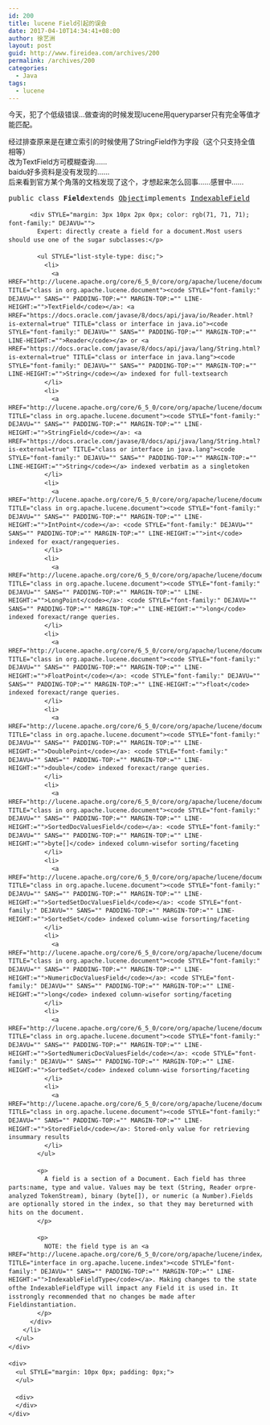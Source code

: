 ```yaml
---
id: 200
title: lucene Field引起的误会
date: 2017-04-10T14:34:41+08:00
author: 徐艺洲
layout: post
guid: http://www.fireidea.com/archives/200
permalink: /archives/200
categories:
  - Java
tags:
  - lucene
---
```

<div id="sina_keyword_ad_area2" class="articalContent   newfont_family">
  今天，犯了个低级错误…做查询的时候发现lucene用queryparser只有完全等值才能匹配。</p> 
  
  <div>
  </div>
  
  <div>
    经过排查原来是在建立索引的时候使用了StringField作为字段（这个只支持全值相等）
  </div>
  
  <div>
  </div>
  
  <div>
    改为TextField方可模糊查询……
  </div>
  
  <div>
  </div>
  
  <div>
    baidu好多资料是没有发现的……
  </div>
  
  <div>
  </div>
  
  <div>
    后来看到官方某个角落的文档发现了这个，才想起来怎么回事……感冒中……
  </div>
  
  <div>
  </div>
  
  <div>
    <div>
      <ul STYLE="margin: 10px 0px; padding: 0px;">
        <li STYLE="list-style: none; margin-bottom: 15px; line-height: 1.4;">
          <pre STYLE="font-family:" DEJAVU="" SANS="" MARGIN-TOP:="">public class <span STYLE="font-weight: bold;">Field</span>extends <a HREF="https://docs.oracle.com/javase/8/docs/api/java/lang/Object.html?is-external=true" TITLE="class or interface in java.lang">Object</a>implements <a HREF="http://lucene.apache.org/core/6_5_0/core/org/apache/lucene/index/IndexableField.html" TITLE="interface in org.apache.lucene.index">IndexableField</a></pre>
          
          <div STYLE="margin: 3px 10px 2px 0px; color: rgb(71, 71, 71); font-family:" DEJAVU="">
            Expert: directly create a field for a document.Most users should use one of the sugar subclasses:</p> 
            
            <ul STYLE="list-style-type: disc;">
              <li>
                <a HREF="http://lucene.apache.org/core/6_5_0/core/org/apache/lucene/document/TextField.html" TITLE="class in org.apache.lucene.document"><code STYLE="font-family:" DEJAVU="" SANS="" PADDING-TOP:="" MARGIN-TOP:="" LINE-HEIGHT:="">TextField</code></a>: <a HREF="https://docs.oracle.com/javase/8/docs/api/java/io/Reader.html?is-external=true" TITLE="class or interface in java.io"><code STYLE="font-family:" DEJAVU="" SANS="" PADDING-TOP:="" MARGIN-TOP:="" LINE-HEIGHT:="">Reader</code></a> or <a HREF="https://docs.oracle.com/javase/8/docs/api/java/lang/String.html?is-external=true" TITLE="class or interface in java.lang"><code STYLE="font-family:" DEJAVU="" SANS="" PADDING-TOP:="" MARGIN-TOP:="" LINE-HEIGHT:="">String</code></a> indexed for full-textsearch
              </li>
              <li>
                <a HREF="http://lucene.apache.org/core/6_5_0/core/org/apache/lucene/document/StringField.html" TITLE="class in org.apache.lucene.document"><code STYLE="font-family:" DEJAVU="" SANS="" PADDING-TOP:="" MARGIN-TOP:="" LINE-HEIGHT:="">StringField</code></a>: <a HREF="https://docs.oracle.com/javase/8/docs/api/java/lang/String.html?is-external=true" TITLE="class or interface in java.lang"><code STYLE="font-family:" DEJAVU="" SANS="" PADDING-TOP:="" MARGIN-TOP:="" LINE-HEIGHT:="">String</code></a> indexed verbatim as a singletoken
              </li>
              <li>
                <a HREF="http://lucene.apache.org/core/6_5_0/core/org/apache/lucene/document/IntPoint.html" TITLE="class in org.apache.lucene.document"><code STYLE="font-family:" DEJAVU="" SANS="" PADDING-TOP:="" MARGIN-TOP:="" LINE-HEIGHT:="">IntPoint</code></a>: <code STYLE="font-family:" DEJAVU="" SANS="" PADDING-TOP:="" MARGIN-TOP:="" LINE-HEIGHT:="">int</code> indexed for exact/rangequeries.
              </li>
              <li>
                <a HREF="http://lucene.apache.org/core/6_5_0/core/org/apache/lucene/document/LongPoint.html" TITLE="class in org.apache.lucene.document"><code STYLE="font-family:" DEJAVU="" SANS="" PADDING-TOP:="" MARGIN-TOP:="" LINE-HEIGHT:="">LongPoint</code></a>: <code STYLE="font-family:" DEJAVU="" SANS="" PADDING-TOP:="" MARGIN-TOP:="" LINE-HEIGHT:="">long</code> indexed forexact/range queries.
              </li>
              <li>
                <a HREF="http://lucene.apache.org/core/6_5_0/core/org/apache/lucene/document/FloatPoint.html" TITLE="class in org.apache.lucene.document"><code STYLE="font-family:" DEJAVU="" SANS="" PADDING-TOP:="" MARGIN-TOP:="" LINE-HEIGHT:="">FloatPoint</code></a>: <code STYLE="font-family:" DEJAVU="" SANS="" PADDING-TOP:="" MARGIN-TOP:="" LINE-HEIGHT:="">float</code> indexed forexact/range queries.
              </li>
              <li>
                <a HREF="http://lucene.apache.org/core/6_5_0/core/org/apache/lucene/document/DoublePoint.html" TITLE="class in org.apache.lucene.document"><code STYLE="font-family:" DEJAVU="" SANS="" PADDING-TOP:="" MARGIN-TOP:="" LINE-HEIGHT:="">DoublePoint</code></a>: <code STYLE="font-family:" DEJAVU="" SANS="" PADDING-TOP:="" MARGIN-TOP:="" LINE-HEIGHT:="">double</code> indexed forexact/range queries.
              </li>
              <li>
                <a HREF="http://lucene.apache.org/core/6_5_0/core/org/apache/lucene/document/SortedDocValuesField.html" TITLE="class in org.apache.lucene.document"><code STYLE="font-family:" DEJAVU="" SANS="" PADDING-TOP:="" MARGIN-TOP:="" LINE-HEIGHT:="">SortedDocValuesField</code></a>: <code STYLE="font-family:" DEJAVU="" SANS="" PADDING-TOP:="" MARGIN-TOP:="" LINE-HEIGHT:="">byte[]</code> indexed column-wisefor sorting/faceting
              </li>
              <li>
                <a HREF="http://lucene.apache.org/core/6_5_0/core/org/apache/lucene/document/SortedSetDocValuesField.html" TITLE="class in org.apache.lucene.document"><code STYLE="font-family:" DEJAVU="" SANS="" PADDING-TOP:="" MARGIN-TOP:="" LINE-HEIGHT:="">SortedSetDocValuesField</code></a>: <code STYLE="font-family:" DEJAVU="" SANS="" PADDING-TOP:="" MARGIN-TOP:="" LINE-HEIGHT:="">SortedSet</code> indexed column-wise forsorting/faceting
              </li>
              <li>
                <a HREF="http://lucene.apache.org/core/6_5_0/core/org/apache/lucene/document/NumericDocValuesField.html" TITLE="class in org.apache.lucene.document"><code STYLE="font-family:" DEJAVU="" SANS="" PADDING-TOP:="" MARGIN-TOP:="" LINE-HEIGHT:="">NumericDocValuesField</code></a>: <code STYLE="font-family:" DEJAVU="" SANS="" PADDING-TOP:="" MARGIN-TOP:="" LINE-HEIGHT:="">long</code> indexed column-wisefor sorting/faceting
              </li>
              <li>
                <a HREF="http://lucene.apache.org/core/6_5_0/core/org/apache/lucene/document/SortedNumericDocValuesField.html" TITLE="class in org.apache.lucene.document"><code STYLE="font-family:" DEJAVU="" SANS="" PADDING-TOP:="" MARGIN-TOP:="" LINE-HEIGHT:="">SortedNumericDocValuesField</code></a>: <code STYLE="font-family:" DEJAVU="" SANS="" PADDING-TOP:="" MARGIN-TOP:="" LINE-HEIGHT:="">SortedSet</code> indexed column-wise forsorting/faceting
              </li>
              <li>
                <a HREF="http://lucene.apache.org/core/6_5_0/core/org/apache/lucene/document/StoredField.html" TITLE="class in org.apache.lucene.document"><code STYLE="font-family:" DEJAVU="" SANS="" PADDING-TOP:="" MARGIN-TOP:="" LINE-HEIGHT:="">StoredField</code></a>: Stored-only value for retrieving insummary results
              </li>
            </ul>
            
            <p>
              A field is a section of a Document. Each field has three parts:name, type and value. Values may be text (String, Reader orpre-analyzed TokenStream), binary (byte[]), or numeric (a Number).Fields are optionally stored in the index, so that they may bereturned with hits on the document.
            </p>
            
            <p>
              NOTE: the field type is an <a HREF="http://lucene.apache.org/core/6_5_0/core/org/apache/lucene/index/IndexableFieldType.html" TITLE="interface in org.apache.lucene.index"><code STYLE="font-family:" DEJAVU="" SANS="" PADDING-TOP:="" MARGIN-TOP:="" LINE-HEIGHT:="">IndexableFieldType</code></a>. Making changes to the state ofthe IndexableFieldType will impact any Field it is used in. It isstrongly recommended that no changes be made after Fieldinstantiation.
            </p>
          </div>
        </li>
      </ul>
    </div>
    
    <div>
      <ul STYLE="margin: 10px 0px; padding: 0px;">
      </ul>
      
      <div>
      </div>
    </div>
  </div>